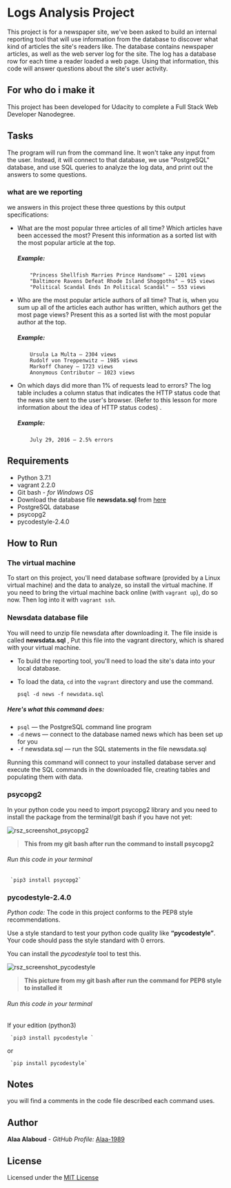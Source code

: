# Logs Analysis Project
   This project is for a newspaper site, we've been asked to build an internal reporting tool that will use information from the database to discover what kind of articles the site's readers like.
   The database contains newspaper articles, as well as the web server log for the site. The log has a database row for each time a reader loaded a web page. Using that information, this code will answer questions about the site's user activity.

## For who do i make it
   This project has been developed for Udacity to complete a Full Stack Web Developer Nanodegree.


## Tasks
   The program will run from the command line. It won't take any input from the user. Instead, it will connect to that database, we use "PostgreSQL" database, and use SQL queries to analyze the log data, and print out the answers to some questions.

### what are we reporting
   we answers in this project these three questions by this output specifications:
- What are the most popular three articles of all time? Which articles have been accessed the most? Present this information as a sorted list with the most popular article at the top.

    ##### Example:
          "Princess Shellfish Marries Prince Handsome" — 1201 views
          "Baltimore Ravens Defeat Rhode Island Shoggoths" — 915 views
          "Political Scandal Ends In Political Scandal" — 553 views


- Who are the most popular article authors of all time? That is, when you sum up all of the articles each author has written, which authors get the most page views? Present this as a sorted list with the most popular author at the top.

     ##### Example:
          Ursula La Multa — 2304 views
          Rudolf von Treppenwitz — 1985 views
          Markoff Chaney — 1723 views
          Anonymous Contributor — 1023 views

- On which days did more than 1% of requests lead to errors? The log table includes a column status that indicates the HTTP status code that the news site sent to the user's browser. (Refer to this lesson for more information about the idea of HTTP status codes) .

     ##### Example:
          July 29, 2016 — 2.5% errors

## Requirements
- Python 3.7.1
- vagrant 2.2.0
- Git bash  - _for Windows OS_
- Download the database file **newsdata.sql** from [here](https://up.top4top.net/downloadf-1048ta2w51-zip.html)
- PostgreSQL database
- psycopg2
- pycodestyle-2.4.0


## How to Run
### The virtual machine
   To start on this project, you'll need database software (provided by a Linux virtual machine) and the data to analyze, so install the virtual machine.
   If you need to bring the virtual machine back online (with `vagrant up`), do so now. Then log into it with `vagrant ssh`.

### Newsdata database file
   You will need to unzip file newsdata after downloading it. The file inside is called **newsdata.sql** , Put this file into the vagrant directory, which is shared with your virtual machine.

- To build the reporting tool, you'll need to load the site's data into your local database.

- To load the data, `cd` into the `vagrant` directory and use the command.


     `psql -d news -f newsdata.sql`


##### Here's what this command does:
- `psql` — the PostgreSQL command line program
- `-d`  news — connect to the database named news which has been set up for you
- `-f` newsdata.sql — run the SQL statements in the file newsdata.sql

Running this command will connect to your installed database server and execute the SQL commands in the downloaded file, creating tables and populating them with data.

### psycopg2
   In your python code you need to import psycopg2 library and you need to install the package from the terminal/git bash if you have not yet:


![rsz_screenshot_psycopg2](https://user-images.githubusercontent.com/42184553/48574425-327bce80-e920-11e8-9717-bd736af2290f.png)
> **This from my git bash after run the command to install psycopg2**

###### Run this code in your terminal

     `pip3 install psycopg2`


### pycodestyle-2.4.0
  _Python	code:_  The code in this project conforms to the PEP8 style recommendations.

   Use	a	style	standard	to	test	your	python	code	quality	like	**“pycodestyle”**.
   Your	code	should	pass	the	style	standard	with	0	errors.

   You can install the _pycodestyle_ tool to test this.

![rsz_screenshot_pycodestyle](https://user-images.githubusercontent.com/42184553/48574401-2132c200-e920-11e8-8455-5ac79bd2090d.png)
> **This picture from  my git bash after run the command for PEP8 style to installed it**

###### Run this code in your terminal


If your edition (python3)

     `pip3 install pycodestyle `  

or

     `pip install pycodestyle`


## Notes
you will find a comments in the code file described each command uses.

## Author

**Alaa Alaboud** - _GitHub Profile:_ [Alaa-1989](https://github.com/Alaa-1989)

## License

Licensed under the [MIT License](LICENSE)
